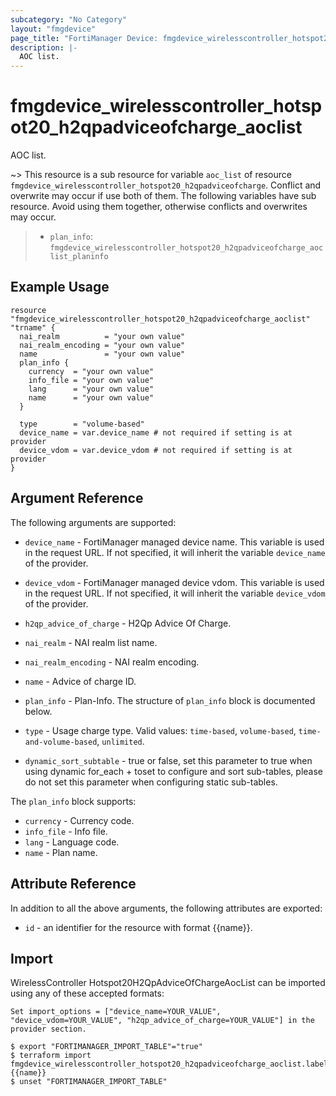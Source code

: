 ```yaml
---
subcategory: "No Category"
layout: "fmgdevice"
page_title: "FortiManager Device: fmgdevice_wirelesscontroller_hotspot20_h2qpadviceofcharge_aoclist"
description: |-
  AOC list.
---
```


# fmgdevice_wirelesscontroller_hotspot20_h2qpadviceofcharge_aoclist
AOC list.

~> This resource is a sub resource for variable `aoc_list` of resource `fmgdevice_wirelesscontroller_hotspot20_h2qpadviceofcharge`. Conflict and overwrite may occur if use both of them.
The following variables have sub resource. Avoid using them together, otherwise conflicts and overwrites may occur.
>- `plan_info`: `fmgdevice_wirelesscontroller_hotspot20_h2qpadviceofcharge_aoclist_planinfo`



## Example Usage

```hcl
resource "fmgdevice_wirelesscontroller_hotspot20_h2qpadviceofcharge_aoclist" "trname" {
  nai_realm          = "your own value"
  nai_realm_encoding = "your own value"
  name               = "your own value"
  plan_info {
    currency  = "your own value"
    info_file = "your own value"
    lang      = "your own value"
    name      = "your own value"
  }

  type        = "volume-based"
  device_name = var.device_name # not required if setting is at provider
  device_vdom = var.device_vdom # not required if setting is at provider
}
```

## Argument Reference


The following arguments are supported:

* `device_name` - FortiManager managed device name. This variable is used in the request URL. If not specified, it will inherit the variable `device_name` of the provider.
* `device_vdom` - FortiManager managed device vdom. This variable is used in the request URL. If not specified, it will inherit the variable `device_vdom` of the provider.
* `h2qp_advice_of_charge` - H2Qp Advice Of Charge.

* `nai_realm` - NAI realm list name.
* `nai_realm_encoding` - NAI realm encoding.
* `name` - Advice of charge ID.
* `plan_info` - Plan-Info. The structure of `plan_info` block is documented below.
* `type` - Usage charge type. Valid values: `time-based`, `volume-based`, `time-and-volume-based`, `unlimited`.

* `dynamic_sort_subtable` - true or false, set this parameter to true when using dynamic for_each + toset to configure and sort sub-tables, please do not set this parameter when configuring static sub-tables.

The `plan_info` block supports:

* `currency` - Currency code.
* `info_file` - Info file.
* `lang` - Language code.
* `name` - Plan name.


## Attribute Reference

In addition to all the above arguments, the following attributes are exported:
* `id` - an identifier for the resource with format {{name}}.

## Import

WirelessController Hotspot20H2QpAdviceOfChargeAocList can be imported using any of these accepted formats:
```
Set import_options = ["device_name=YOUR_VALUE", "device_vdom=YOUR_VALUE", "h2qp_advice_of_charge=YOUR_VALUE"] in the provider section.

$ export "FORTIMANAGER_IMPORT_TABLE"="true"
$ terraform import fmgdevice_wirelesscontroller_hotspot20_h2qpadviceofcharge_aoclist.labelname {{name}}
$ unset "FORTIMANAGER_IMPORT_TABLE"
```


